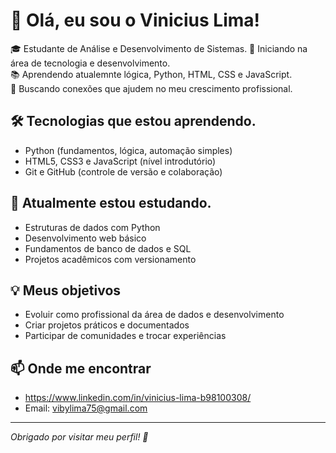# 👋 Olá, eu sou o Vinicius Lima!

🎓 Estudante de Análise e Desenvolvimento de Sistemas. 
🚀 Iniciando na área de tecnologia e desenvolvimento.  
📚 Aprendendo atualemnte lógica, Python, HTML, CSS e JavaScript.  
🤝 Buscando conexões que ajudem no meu crescimento profissional.

## 🛠️ Tecnologias que estou aprendendo.

- Python (fundamentos, lógica, automação simples)
- HTML5, CSS3 e JavaScript (nível introdutório)
- Git e GitHub (controle de versão e colaboração)

## 🌱 Atualmente estou estudando.

- Estruturas de dados com Python  
- Desenvolvimento web básico  
- Fundamentos de banco de dados e SQL  
- Projetos acadêmicos com versionamento

## 💡 Meus objetivos

- Evoluir como profissional da área de dados e desenvolvimento  
- Criar projetos práticos e documentados  
- Participar de comunidades e trocar experiências  

## 📫 Onde me encontrar

- https://www.linkedin.com/in/vinicius-lima-b98100308/
- Email: vibylima75@gmail.com

---

_Obrigado por visitar meu perfil! 🚀_
